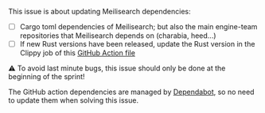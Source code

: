 This issue is about updating Meilisearch dependencies:
  - [ ] Cargo toml dependencies of Meilisearch; but also the main engine-team repositories that Meilisearch depends on (charabia, heed...)
  - [ ] If new Rust versions have been released, update the Rust version in the Clippy job of this [GitHub Action file](https://github.com/meilisearch/meilisearch/blob/main/.github/workflows/test-suite.yml)

⚠️ To avoid last minute bugs, this issue should only be done at the beginning of the sprint!

The GitHub action dependencies are managed by [Dependabot](https://github.com/meilisearch/meilisearch/blob/main/.github/dependabot.yml), so no need to update them when solving this issue.
